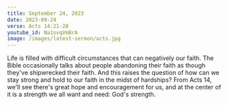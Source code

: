 ```yaml
---
title: September 24, 2023
date: 2023-09-24
verse: Acts 14:21-28
youtube_id: Na1ovqVmBrA
image: /images/latest-sermon/acts.jpg
---
```

Life is filled with difficult circumstances that can negatively our faith. The Bible occasionally talks about people abandoning their faith as though they've shipwrecked their faith. And this raises the question of how can we stay strong and hold to our faith in the midst of hardships? From Acts 14, we'll see there's great hope and encouragement for us, and at the center of it is a strength we all want and need: God's strength.
